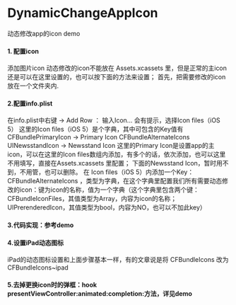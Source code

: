 # DynamicChangeAppIcon
动态修改app的icon demo

#### 1. 配置icon
添加图片icon
动态修改的icon不能放在 Assets.xcassets 里，但是正常的主icon还是可以在这里设置的，也可以按下面的方法来设置；
首先，把需要修改的icon放在一个文件夹内.

#### 2.配置info.plist
在info.plist中右键 -> Add Row ：
输入Icon... 会有提示，选择Icon files（iOS 5）
这里的Icon files（iOS 5）是个字典，其中可包含的Key值有CFBundlePrimaryIcon -> Primary Icon
CFBundleAlternateIcons
UINewsstandIcon -> Newsstand Icon
这里的Primary Icon是设置app的主icon，可以在这里的Icon files数组内添加，有多个的话，依次添加，也可以这里不用填写，直接在Assets.xcassets 里配置；
下面的Newsstand Icon，暂时用不到，不用管，也可以删除。
在 Icon files（iOS 5）内添加一个Key： CFBundleAlternateIcons ，类型为字典，在这个字典里配置我们所有需要动态修改的icon：键为icon的名称，值为一个字典（这个字典里包含两个键：CFBundleIconFiles，其值类型为Array，内容为icon的名称；UIPrerenderedIcon，其值类型为bool，内容为NO，也可以不加此key）

#### 3.代码实现：参考demo

#### 4.设置iPad动态图标
iPad的动态图标设置和上面步骤基本一样，有的文章说是将 CFBundleIcons 改为 CFBundleIcons~ipad

#### 5.去掉更换icon时的弹框：hook presentViewController:animated:completion:方法，详见demo

